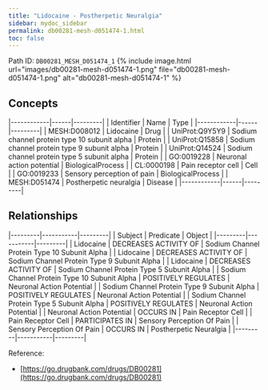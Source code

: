 ```yaml
---
title: "Lidocaine - Postherpetic Neuralgia"
sidebar: mydoc_sidebar
permalink: db00281-mesh-d051474-1.html
toc: false 
---
```



Path ID: `DB00281_MESH_D051474_1`
{% include image.html url="images/db00281-mesh-d051474-1.png" file="db00281-mesh-d051474-1.png" alt="db00281-mesh-d051474-1" %}

## Concepts

|------------|------|---------|
| Identifier | Name | Type    |
|------------|------|---------|
| MESH:D008012 | Lidocaine | Drug |
| UniProt:Q9Y5Y9 | Sodium channel protein type 10 subunit alpha | Protein |
| UniProt:Q15858 | Sodium channel protein type 9 subunit alpha | Protein |
| UniProt:Q14524 | Sodium channel protein type 5 subunit alpha | Protein |
| GO:0019228 | Neuronal action potential | BiologicalProcess |
| CL:0000198 | Pain receptor cell | Cell |
| GO:0019233 | Sensory perception of pain | BiologicalProcess |
| MESH:D051474 | Postherpetic neuralgia | Disease |
|------------|------|---------|

## Relationships

|---------|-----------|---------|
| Subject | Predicate | Object  |
|---------|-----------|---------|
| Lidocaine | DECREASES ACTIVITY OF | Sodium Channel Protein Type 10 Subunit Alpha |
| Lidocaine | DECREASES ACTIVITY OF | Sodium Channel Protein Type 9 Subunit Alpha |
| Lidocaine | DECREASES ACTIVITY OF | Sodium Channel Protein Type 5 Subunit Alpha |
| Sodium Channel Protein Type 10 Subunit Alpha | POSITIVELY REGULATES | Neuronal Action Potential |
| Sodium Channel Protein Type 9 Subunit Alpha | POSITIVELY REGULATES | Neuronal Action Potential |
| Sodium Channel Protein Type 5 Subunit Alpha | POSITIVELY REGULATES | Neuronal Action Potential |
| Neuronal Action Potential | OCCURS IN | Pain Receptor Cell |
| Pain Receptor Cell | PARTICIPATES IN | Sensory Perception Of Pain |
| Sensory Perception Of Pain | OCCURS IN | Postherpetic Neuralgia |
|---------|-----------|---------|

Reference: 
  - [https://go.drugbank.com/drugs/DB00281](https://go.drugbank.com/drugs/DB00281)
